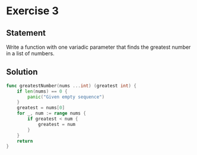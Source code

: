 # Exercise 3

## Statement

Write a function with one variadic parameter that finds the greatest number in a list of numbers.

## Solution

```go
func greatestNumber(nums ...int) (greatest int) {
	if len(nums) == 0 {
		panic("Given empty sequence")
	}
	greatest = nums[0]
	for _, num := range nums {
		if greatest < num {
			greatest = num
		}
	}
	return
}
```